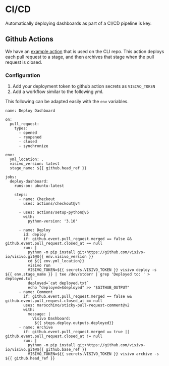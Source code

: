 # CI/CD

Automatically deploying dashboards as part of a CI/CD pipeline is key.

## Github Actions

We have an [example action](https://github.com/visivo-io/visivo/blob/main/.github/workflows/deploy_dashoard.yml) that is used on the CLI repo.  This action deploys each pull request to a stage, and then archives that stage when the pull request is closed.

### Configuration

1. Add your deployment token to github action secrets as `VISIVO_TOKEN`
2. Add a workflow similar to the following yml.  

This following can be adapted easily with the `env` variables.

```
name: Deploy Dashboard

on:
  pull_request:
    types:
      - opened
      - reopened
      - closed
      - synchronize

env:
  yml_location: .
  visivo_version: latest
  stage_name: ${{ github.head_ref }} 

jobs:
  deploy-dashboard:
    runs-on: ubuntu-latest
    
    steps:
      - name: Checkout
        uses: actions/checkout@v4

      - uses: actions/setup-python@v5
        with:
          python-version: '3.10' 

      - name: Deploy
        id: deploy
        if: github.event.pull_request.merged == false && github.event.pull_request.closed_at == null
        run: |
          python -m pip install git+https://github.com/visivo-io/visivo.git@${{ env.visivo_version }}  
          cd ${{ env.yml_location}} 
          visivo run 
          VISIVO_TOKEN=${{ secrets.VISIVO_TOKEN }} visivo deploy -s ${{ env.stage_name }} | tee /dev/stderr | grep 'Deployed to: ' > deployed.txt
          deployed=`cat deployed.txt`
          echo "deployed=$deployed" >> "$GITHUB_OUTPUT"
      - name: Comment
        if: github.event.pull_request.merged == false && github.event.pull_request.closed_at == null
        uses: marocchino/sticky-pull-request-comment@v2
        with:
          message: |
            Visivo Dashboard:
             ${{ steps.deploy.outputs.deployed}}
      - name: Archive 
        if: github.event.pull_request.merged == true || github.event.pull_request.closed_at != null
        run: |
          python -m pip install git+https://github.com/visivo-io/visivo.git@${{ github.base_ref }} 
          VISIVO_TOKEN=${{ secrets.VISIVO_TOKEN }} visivo archive -s ${{ github.head_ref }}
```

